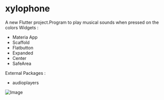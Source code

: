 # xylophone

A new Flutter project.Program to play musical sounds when pressed on the colors
Widgets : 
- Materia App
- Scaffold
- Flatbutton
- Expanded 
- Center
- SafeArea
 
External Packages  :
- audioplayers

![Image](../master/xylophone.jpg)
